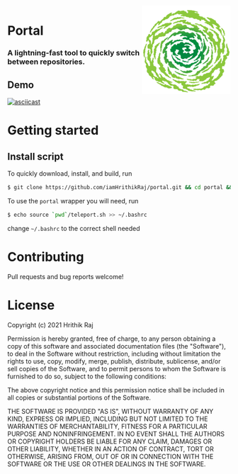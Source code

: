 <img width="200px" height="200px" align="right" alt="portal logo" src="./assets/portal-logo.png" title="portal"/>

# Portal
### A lightning-fast tool to quickly switch between repositories.

## Demo

[![asciicast](https://asciinema.org/a/a0rzkn428t6mrnvzquc5fqoyr.png)](https://asciinema.org/a/a0rzkn428t6mrnvzquc5fqoyr)


# Getting started

## Install script

To quickly download, install, and build, run

```bash
$ git clone https://github.com/iamHrithikRaj/portal.git && cd portal && cabal build && cabal install portal
```

To use the `portal` wrapper you will need, run 

```bash
$ echo source `pwd`/teleport.sh >> ~/.bashrc
```

change `~/.bashrc` to the correct shell needed

# Contributing

Pull requests and bug reports welcome!

# License

Copyright (c) 2021 Hrithik Raj

Permission is hereby granted, free of charge, to any person obtaining a copy of this software and associated documentation files (the "Software"), to deal in the Software without restriction, including without limitation the rights to use, copy, modify, merge, publish, distribute, sublicense, and/or sell copies of the Software, and to permit persons to whom the Software is furnished to do so, subject to the following conditions:

The above copyright notice and this permission notice shall be included in all copies or substantial portions of the Software.

THE SOFTWARE IS PROVIDED "AS IS", WITHOUT WARRANTY OF ANY KIND, EXPRESS OR IMPLIED, INCLUDING BUT NOT LIMITED TO THE WARRANTIES OF MERCHANTABILITY, FITNESS FOR A PARTICULAR PURPOSE AND NONINFRINGEMENT. IN NO EVENT SHALL THE AUTHORS OR COPYRIGHT HOLDERS BE LIABLE FOR ANY CLAIM, DAMAGES OR OTHER LIABILITY, WHETHER IN AN ACTION OF CONTRACT, TORT OR OTHERWISE, ARISING FROM, OUT OF OR IN CONNECTION WITH THE SOFTWARE OR THE USE OR OTHER DEALINGS IN THE SOFTWARE.

